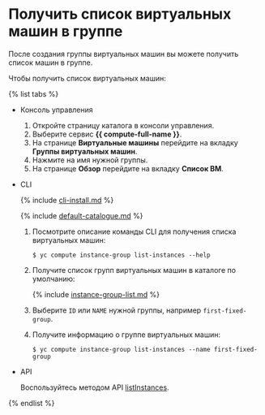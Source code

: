 # Получить список виртуальных машин в группе

После создания группы виртуальных машин вы можете получить список машин в группе.

Чтобы получить список виртуальных машин:

{% list tabs %}

- Консоль управления
  
  1. Откройте страницу каталога в консоли управления.
  1. Выберите сервис **{{ compute-full-name }}**.
  1. На странице **Виртуальные машины** перейдите на вкладку **Группы виртуальных машин**.
  1. Нажмите на имя нужной группы.
  1. На странице **Обзор** перейдите на вкладку **Список ВМ**.
  
- CLI
  
  {% include [cli-install.md](../../../_includes/cli-install.md) %}
  
  {% include [default-catalogue.md](../../../_includes/default-catalogue.md) %}
  
  1. Посмотрите описание команды CLI для получения списка виртуальных машин:
  
      ```
      $ yc compute instance-group list-instances --help
      ```
  
  1. Получите список групп виртуальных машин в каталоге по умолчанию:
  
      {% include [instance-group-list.md](../../../_includes/instance-groups/instance-group-list.md) %}
  
  1. Выберите `ID` или `NAME` нужной группы, например `first-fixed-group`.
  1. Получите информацию о группе виртуальных машин:
  
      ```
      $ yc compute instance-group list-instances --name first-fixed-group
      ```
  
- API
  
  Воспользуйтесь методом API [listInstances](../../api-ref/InstanceGroup/listInstances.md).
  
{% endlist %}
